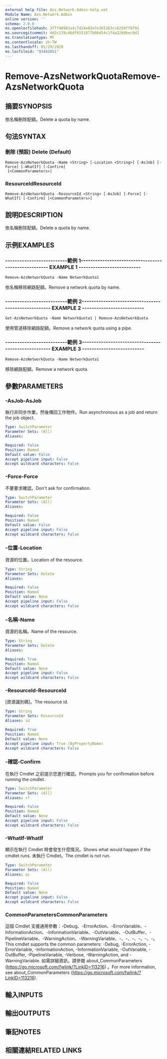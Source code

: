```yaml
---
external help file: Azs.Network.Admin-help.xml
Module Name: Azs.Network.Admin
online version: ''
schema: 2.0.0
ms.openlocfilehash: 3f7f40982a4c7d24e02e7e365163cc6250ff8791
ms.sourcegitcommit: 4d2c178cd6df9151877b08d54c1f4a228dbec9d1
ms.translationtype: MT
ms.contentlocale: zh-TW
ms.lasthandoff: 01/29/2020
ms.locfileid: "93442651"
---
```

# <span data-ttu-id="9e2b2-101">Remove-AzsNetworkQuota</span><span class="sxs-lookup"><span data-stu-id="9e2b2-101">Remove-AzsNetworkQuota</span></span>

## <span data-ttu-id="9e2b2-102">摘要</span><span class="sxs-lookup"><span data-stu-id="9e2b2-102">SYNOPSIS</span></span>
<span data-ttu-id="9e2b2-103">依名稱刪除配額。</span><span class="sxs-lookup"><span data-stu-id="9e2b2-103">Delete a quota by name.</span></span>

## <span data-ttu-id="9e2b2-104">句法</span><span class="sxs-lookup"><span data-stu-id="9e2b2-104">SYNTAX</span></span>

### <span data-ttu-id="9e2b2-105">刪除 (預設) </span><span class="sxs-lookup"><span data-stu-id="9e2b2-105">Delete (Default)</span></span>
```
Remove-AzsNetworkQuota -Name <String> [-Location <String>] [-AsJob] [-Force] [-WhatIf] [-Confirm]
 [<CommonParameters>]
```

### <span data-ttu-id="9e2b2-106">ResourceId</span><span class="sxs-lookup"><span data-stu-id="9e2b2-106">ResourceId</span></span>
```
Remove-AzsNetworkQuota -ResourceId <String> [-AsJob] [-Force] [-WhatIf] [-Confirm] [<CommonParameters>]
```

## <span data-ttu-id="9e2b2-107">說明</span><span class="sxs-lookup"><span data-stu-id="9e2b2-107">DESCRIPTION</span></span>
<span data-ttu-id="9e2b2-108">依名稱刪除配額。</span><span class="sxs-lookup"><span data-stu-id="9e2b2-108">Delete a quota by name.</span></span>

## <span data-ttu-id="9e2b2-109">示例</span><span class="sxs-lookup"><span data-stu-id="9e2b2-109">EXAMPLES</span></span>

### <span data-ttu-id="9e2b2-110">--------------------------範例 1--------------------------</span><span class="sxs-lookup"><span data-stu-id="9e2b2-110">-------------------------- EXAMPLE 1 --------------------------</span></span>
```
Remove-AzsNetworkQuota -Name NetworkQuota1
```

<span data-ttu-id="9e2b2-111">依名稱移除網路配額。</span><span class="sxs-lookup"><span data-stu-id="9e2b2-111">Remove a network quota by name.</span></span>

### <span data-ttu-id="9e2b2-112">--------------------------範例 2--------------------------</span><span class="sxs-lookup"><span data-stu-id="9e2b2-112">-------------------------- EXAMPLE 2 --------------------------</span></span>
```
Get-AzsNetworkQuota -Name NetworkQuota1 | Remove-AzsNetworkQuota
```

<span data-ttu-id="9e2b2-113">使用管道移除網路配額。</span><span class="sxs-lookup"><span data-stu-id="9e2b2-113">Remove a network quota using a pipe.</span></span>

### <span data-ttu-id="9e2b2-114">--------------------------範例 3--------------------------</span><span class="sxs-lookup"><span data-stu-id="9e2b2-114">-------------------------- EXAMPLE 3 --------------------------</span></span>
```
Remove-AzsNetworkQuota -Name NetworkQuota1
```

<span data-ttu-id="9e2b2-115">移除網路配額。</span><span class="sxs-lookup"><span data-stu-id="9e2b2-115">Remove a network quota.</span></span>

## <span data-ttu-id="9e2b2-116">參數</span><span class="sxs-lookup"><span data-stu-id="9e2b2-116">PARAMETERS</span></span>

### <span data-ttu-id="9e2b2-117">-AsJob</span><span class="sxs-lookup"><span data-stu-id="9e2b2-117">-AsJob</span></span>
<span data-ttu-id="9e2b2-118">執行非同步作業，然後傳回工作物件。</span><span class="sxs-lookup"><span data-stu-id="9e2b2-118">Run asynchronous as a job and return the job object.</span></span>

```yaml
Type: SwitchParameter
Parameter Sets: (All)
Aliases: 

Required: False
Position: Named
Default value: False
Accept pipeline input: False
Accept wildcard characters: False
```

### <span data-ttu-id="9e2b2-119">-Force</span><span class="sxs-lookup"><span data-stu-id="9e2b2-119">-Force</span></span>
<span data-ttu-id="9e2b2-120">不要要求確認。</span><span class="sxs-lookup"><span data-stu-id="9e2b2-120">Don't ask for confirmation.</span></span>

```yaml
Type: SwitchParameter
Parameter Sets: (All)
Aliases: 

Required: False
Position: Named
Default value: False
Accept pipeline input: False
Accept wildcard characters: False
```

### <span data-ttu-id="9e2b2-121">-位置</span><span class="sxs-lookup"><span data-stu-id="9e2b2-121">-Location</span></span>
<span data-ttu-id="9e2b2-122">資源的位置。</span><span class="sxs-lookup"><span data-stu-id="9e2b2-122">Location of the resource.</span></span>

```yaml
Type: String
Parameter Sets: Delete
Aliases: 

Required: False
Position: Named
Default value: None
Accept pipeline input: False
Accept wildcard characters: False
```

### <span data-ttu-id="9e2b2-123">-名稱</span><span class="sxs-lookup"><span data-stu-id="9e2b2-123">-Name</span></span>
<span data-ttu-id="9e2b2-124">資源的名稱。</span><span class="sxs-lookup"><span data-stu-id="9e2b2-124">Name of the resource.</span></span>

```yaml
Type: String
Parameter Sets: Delete
Aliases: 

Required: True
Position: Named
Default value: None
Accept pipeline input: False
Accept wildcard characters: False
```

### <span data-ttu-id="9e2b2-125">-ResourceId</span><span class="sxs-lookup"><span data-stu-id="9e2b2-125">-ResourceId</span></span>
<span data-ttu-id="9e2b2-126">[資源識別碼]。</span><span class="sxs-lookup"><span data-stu-id="9e2b2-126">The resource id.</span></span>

```yaml
Type: String
Parameter Sets: ResourceId
Aliases: id

Required: True
Position: Named
Default value: None
Accept pipeline input: True (ByPropertyName)
Accept wildcard characters: False
```

### <span data-ttu-id="9e2b2-127">-確認</span><span class="sxs-lookup"><span data-stu-id="9e2b2-127">-Confirm</span></span>
<span data-ttu-id="9e2b2-128">在執行 Cmdlet 之前提示您進行確認。</span><span class="sxs-lookup"><span data-stu-id="9e2b2-128">Prompts you for confirmation before running the cmdlet.</span></span>

```yaml
Type: SwitchParameter
Parameter Sets: (All)
Aliases: cf

Required: False
Position: Named
Default value: None
Accept pipeline input: False
Accept wildcard characters: False
```

### <span data-ttu-id="9e2b2-129">-WhatIf</span><span class="sxs-lookup"><span data-stu-id="9e2b2-129">-WhatIf</span></span>
<span data-ttu-id="9e2b2-130">顯示在執行 Cmdlet 時會發生什麼情況。</span><span class="sxs-lookup"><span data-stu-id="9e2b2-130">Shows what would happen if the cmdlet runs.</span></span>
<span data-ttu-id="9e2b2-131">未執行 Cmdlet。</span><span class="sxs-lookup"><span data-stu-id="9e2b2-131">The cmdlet is not run.</span></span>

```yaml
Type: SwitchParameter
Parameter Sets: (All)
Aliases: wi

Required: False
Position: Named
Default value: None
Accept pipeline input: False
Accept wildcard characters: False
```

### <span data-ttu-id="9e2b2-132">CommonParameters</span><span class="sxs-lookup"><span data-stu-id="9e2b2-132">CommonParameters</span></span>
<span data-ttu-id="9e2b2-133">這個 Cmdlet 支援通用參數：-Debug、-ErrorAction、-ErrorVariable、-InformationAction、-InformationVariable、-OutVariable、-OutBuffer、-PipelineVariable、-WarningAction、-WarningVariable、-、-、-、-、-、-。</span><span class="sxs-lookup"><span data-stu-id="9e2b2-133">This cmdlet supports the common parameters: -Debug, -ErrorAction, -ErrorVariable, -InformationAction, -InformationVariable, -OutVariable, -OutBuffer, -PipelineVariable, -Verbose, -WarningAction, and -WarningVariable.</span></span> <span data-ttu-id="9e2b2-134">如需詳細資訊，請參閱 about_CommonParameters (https://go.microsoft.com/fwlink/?LinkID=113216) 。</span><span class="sxs-lookup"><span data-stu-id="9e2b2-134">For more information, see about_CommonParameters (https://go.microsoft.com/fwlink/?LinkID=113216).</span></span>

## <span data-ttu-id="9e2b2-135">輸入</span><span class="sxs-lookup"><span data-stu-id="9e2b2-135">INPUTS</span></span>

## <span data-ttu-id="9e2b2-136">輸出</span><span class="sxs-lookup"><span data-stu-id="9e2b2-136">OUTPUTS</span></span>

## <span data-ttu-id="9e2b2-137">筆記</span><span class="sxs-lookup"><span data-stu-id="9e2b2-137">NOTES</span></span>

## <span data-ttu-id="9e2b2-138">相關連結</span><span class="sxs-lookup"><span data-stu-id="9e2b2-138">RELATED LINKS</span></span>

